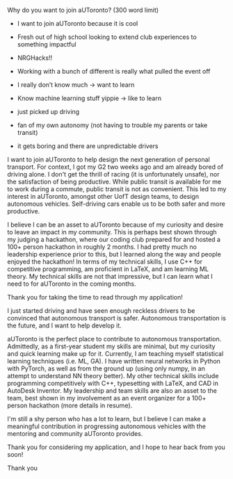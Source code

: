 Why do you want to join aUToronto? (300 word limit)

- I want to join aUToronto because it is cool
- Fresh out of high school looking to extend club experiences to something impactful
- NRGHacks!!
- Working with a bunch of different is really what pulled the event off
- I really don’t know much → want to learn
- Know machine learning stuff yippie → like to learn

- just picked up driving
- fan of my own autonomy (not having to trouble my parents or take transit)
- it gets boring and there are unpredictable drivers


I want to join aUToronto to help design the next generation of personal transport. For context, I got my G2 two weeks ago and am already bored of driving alone. I don't get the thrill of racing (it is unfortunately unsafe), nor the satisfaction of being productive. While public transit is available for me to work during a commute, public transit is not as convenient.  This led to my interest in aUToronto, amongst other UofT design teams, to design autonomous vehicles. Self-driving cars enable us to be both safer and more productive. 

I believe I can be an asset to aUToronto because of my curiosity and desire to leave an impact in my community. This is perhaps best shown through my judging a hackathon, where our coding club prepared for and hosted a 100+ person hackathon in roughly 2 months. I had pretty much no leadership experience prior to this, but I learned along the way and people enjoyed the hackathon! In terms of my technical skills, I use C++ for competitive programming, am proficient in LaTeX, and am learning ML theory. My technical skills are not that impressive, but I can learn what I need to for aUToronto in the coming months.

Thank you for taking the time to read through my application!


I just started driving and have seen enough reckless drivers to be convinced that autonomous transport is safer. Autonomous transportation is the future, and I want to help develop it.

aUToronto is the perfect place to contribute to autonomous transportation. Admittedly, as a first-year student my skills are minimal, but my curiosity and quick learning make up for it. Currently, I am teaching myself statistical learning techniques (i.e. ML, GA). I have written neural networks in Python with PyTorch, as well as from the ground up (using only numpy, in an attempt to understand NN theory better). My other technical skills include programming competitively with C++, typesetting with LaTeX, and CAD in AutoDesk Inventor. My leadership and team skills are also an asset to the team, best shown in my involvement as an event organizer for a 100+ person hackathon (more details in resume).

I'm still a shy person who has a lot to learn, but I believe I can make a meaningful contribution in progressing autonomous vehicles with the mentoring and community aUToronto provides.

Thank you for considering my application, and I hope to hear back from you soon!

Thank you 
